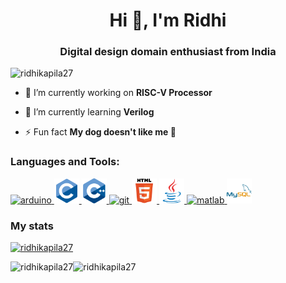 <h1 align="center">Hi 👋, I'm Ridhi</h1>
<h3 align="center">Digital design domain enthusiast from India</h3>

<p align="left"> <img src="https://komarev.com/ghpvc/?username=ridhikapila27&label=Profile%20views&color=0e75b6&style=flat" alt="ridhikapila27" /> </p>


- 🔭 I’m currently working on **RISC-V Processor**

- 🌱 I’m currently learning **Verilog**

- ⚡ Fun fact **My dog doesn't like me 🙂**


<h3 align="left">Languages and Tools:</h3>
<p align="left"> <a href="https://www.arduino.cc/" target="_blank" rel="noreferrer"> <img src="https://cdn.worldvectorlogo.com/logos/arduino-1.svg" alt="arduino" width="40" height="40"/> </a> <a href="https://www.cprogramming.com/" target="_blank" rel="noreferrer"> <img src="https://raw.githubusercontent.com/devicons/devicon/master/icons/c/c-original.svg" alt="c" width="40" height="40"/> </a> <a href="https://www.w3schools.com/cpp/" target="_blank" rel="noreferrer"> <img src="https://raw.githubusercontent.com/devicons/devicon/master/icons/cplusplus/cplusplus-original.svg" alt="cplusplus" width="40" height="40"/> </a> <a href="https://git-scm.com/" target="_blank" rel="noreferrer"> <img src="https://www.vectorlogo.zone/logos/git-scm/git-scm-icon.svg" alt="git" width="40" height="40"/> </a> <a href="https://www.w3.org/html/" target="_blank" rel="noreferrer"> <img src="https://raw.githubusercontent.com/devicons/devicon/master/icons/html5/html5-original-wordmark.svg" alt="html5" width="40" height="40"/> </a> <a href="https://www.java.com" target="_blank" rel="noreferrer"> <img src="https://raw.githubusercontent.com/devicons/devicon/master/icons/java/java-original.svg" alt="java" width="40" height="40"/> </a> <a href="https://www.mathworks.com/" target="_blank" rel="noreferrer"> <img src="https://upload.wikimedia.org/wikipedia/commons/2/21/Matlab_Logo.png" alt="matlab" width="40" height="40"/> </a> <a href="https://www.mysql.com/" target="_blank" rel="noreferrer"> <img src="https://raw.githubusercontent.com/devicons/devicon/master/icons/mysql/mysql-original-wordmark.svg" alt="mysql" width="40" height="40"/> </a> </p>

<h3 align="left">My stats</h3>

<p align="left"> <a href="https://github.com/ryo-ma/github-profile-trophy"><img src="https://github-profile-trophy.vercel.app/?username=ridhikapila27" alt="ridhikapila27" /></a> </p>


<p><img align="left" src="https://github-readme-stats.vercel.app/api/top-langs?username=ridhikapila27&show_icons=true&locale=en&layout=compact" alt="ridhikapila27" /></p>

<p>&nbsp;<img align="left" src="https://github-readme-stats.vercel.app/api?username=ridhikapila27&show_icons=true&locale=en" alt="ridhikapila27" /></p>
